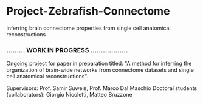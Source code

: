 # Project-Zebrafish-Connectome
Inferring brain connectome properties from single cell anatomical reconstructions


### ......... WORK IN PROGRESS  ..................

Ongoing project for paper in preparation titled: "A method for inferring the organization of brain-wide networks from connectome datasets and single cell anatomical reconstructions". 

Supervisors: Prof. Samir Suweis, Prof. Marco Dal Maschio
Doctoral students (collaborators): Giorgio Nicoletti, Matteo Bruzzone
